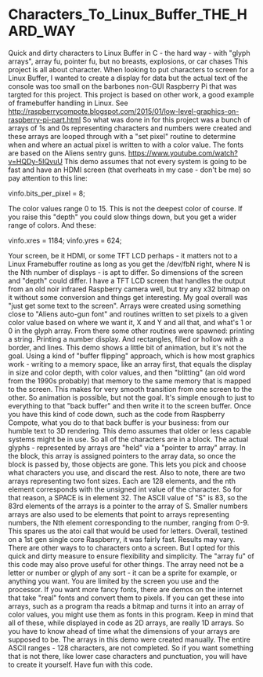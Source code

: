 # Characters_To_Linux_Buffer_THE_HARD_WAY
Quick and dirty characters to Linux Buffer in C - the hard way - with "glyph arrays", array fu, pointer fu, but no breasts, explosions,  or car chases
This project is all about character. When looking to put characters to screen for a Linux Buffer, I wanted to create a display for data but the actual text of the console was too small on the barbones non-GUI Raspberry Pi that was targted for this project. 
This project is based on other work, a good example of framebuffer handling in Linux. See 
 http://raspberrycompote.blogspot.com/2015/01/low-level-graphics-on-raspberry-pi-part.html
 So what was done in for this project was a bunch of arrays of 1s and 0s representing characters and numbers were created and these arrays are looped through with a "set pixel" routine to determine when and where an actual pixel is written to with a color value. The fonts are based on the Aliens sentry guns. https://www.youtube.com/watch?v=HQDy-5IQvuU
 This demo assumes that not every system is going to be fast and have an HDMI screen (that overheats in my case - don't be me) so pay attention to this line:
 
 vinfo.bits_per_pixel =  8;
 
 The color values range 0 to 15. This is not the deepest color of course. If you raise this "depth" you could slow things down, but you get a wider range of colors. 
 And these:
 
 vinfo.xres = 1184;
 vinfo.yres = 624; 
 
 Your screen, be it HDMI, or some TFT LCD perhaps - it matters not to a Linux Framebuffer routine as long as you get the /dev/fbN right, where N is the Nth number of displays - is apt to differ. So dimensions of the screen and "depth" could differ. I have a TFT LCD screen that handles the output from an old noir infrared Raspberry camera well, but try any x32 bitmap on it without some conversion and things get interesting. 
 My goal overall was "just get some text to the screen". Arrays were created using something close to "Aliens auto-gun font" and routines written to set pixels to a given color value based on where we want it, X and Y and all that, and what's 1 or 0 in the glyph array. 
 From there some other routines were spawned: printing a string. Printing a number display. And rectangles, filled or hollow with a border, and lines. 
 This demo shows a little bit of animation, but it's not the goal. Using a kind of "buffer flipping" approach, which is  how most graphics work - writing to a memory space, like an array first, that equals the display in size and color depth, with color values, and then "blitting" (an old word from the 1990s probably) that memory to the same memory that is mapped to the screen. This makes for very smooth transition from one screen to the other. 
 So animation is possible, but not the goal. It's simple enough to just to everything to that "back buffer" and then write it to the screen buffer. Once you have this kind of code down, such as the code from Raspberry Compote, what you do to that back buffer is your business: from our humble text to 3D rendering. 
 This demo assumes that older or less capable systems might be in use. So all of the characters are in a block. The actual glyphs - represented by arrays are "held" via a "pointer to array" array. In the block, this array is assigned pointers to the array data, so once the block is passed by, those objects are gone. This lets you pick and choose what characters you use, and discard the rest. 
 Also to note, there are two arrays representing two font sizes. Each are 128 elements, and the nth element corresponds with the unsigned int value of the character. So for that reason, a  SPACE is in element 32. The ASCII value of "S" is 83, so the 83rd elements of the arrays is a pointer to the array of S. 
Smaller numbers arrays are also used to be elements that point to arrays representing numbers, the Nth element corresponding to the number, ranging from 0-9. This spares us the atoi call that would be used for letters. 
Overall, testined on a 1st gen single core Raspberry, it was fairly fast. Results may vary. 
There are other ways to to characters onto a screen. But I opted for this quick and dirty measure to ensure flexibility and simplicity. The "array fu" of this code may also prove useful for other things. The array need not be a letter or number or glyph of any sort - it can be a sprite for example, or anything you want. You are limited by the screen you use and the processor. 
If you want more fancy fonts, there are demos on the internet that take "real" fonts and convert them to pixels. If you can get these into arrays, such as a program tha reads a bitmap and turns it into an array of color values, you might use them as fonts in this program. Keep in mind that all of these, while displayed in code as 2D arrays, are really 1D arrays. So you have to know ahead of time what the dimensions of your arrays are supposed to be. The arrays in this demo were created manually. The entire ASCII ranges - 128 characters, are not completed. So if you want something that is not there, like lower case characters and punctuation, you will have to create it yourself. 
Have fun with this code. 
